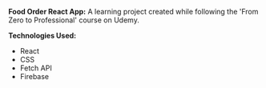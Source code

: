 <b>Food Order React App:</b> A learning project created while following the 'From Zero to Professional' course on Udemy.

<b>Technologies Used:</b>

<ul>
  <li>React</li>
  <li>CSS</li>
  <li>Fetch API</li>
  <li>Firebase</li>
</ul>
